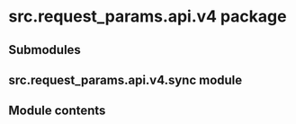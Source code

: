 # src.request_params.api.v4 package

## Submodules

## src.request_params.api.v4.sync module

## Module contents
